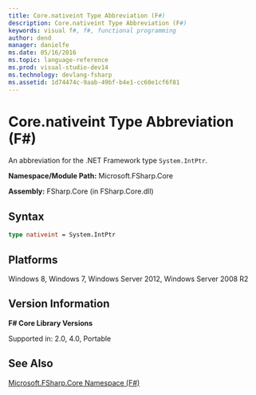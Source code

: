 ```yaml
---
title: Core.nativeint Type Abbreviation (F#)
description: Core.nativeint Type Abbreviation (F#)
keywords: visual f#, f#, functional programming
author: dend
manager: danielfe
ms.date: 05/16/2016
ms.topic: language-reference
ms.prod: visual-studio-dev14
ms.technology: devlang-fsharp
ms.assetid: 1d74474c-9aab-49bf-b4e1-cc60e1cf6f81 
---
```


# Core.nativeint Type Abbreviation (F#)

An abbreviation for the .NET Framework type `System.IntPtr`.

**Namespace/Module Path:** Microsoft.FSharp.Core

**Assembly:** FSharp.Core (in FSharp.Core.dll)


## Syntax

```fsharp
type nativeint = System.IntPtr
```

## Platforms
Windows 8, Windows 7, Windows Server 2012, Windows Server 2008 R2


## Version Information
**F# Core Library Versions**

Supported in: 2.0, 4.0, Portable

## See Also
[Microsoft.FSharp.Core Namespace &#40;F&#35;&#41;](Microsoft.FSharp.Core-Namespace-%5BFSharp%5D.md)